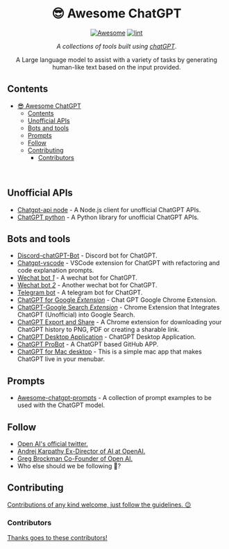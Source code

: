 <div align="center">

<!-- title -->

<!--lint ignore no-dead-urls-->

# 😎 Awesome ChatGPT

[![Awesome](https://awesome.re/badge.svg)](https://awesome.re) [![lint](https://github.com/Git-Commit-Show/awesome-chatGPT/actions/workflows/lint.yaml/badge.svg)](https://github.com/Git-Commit-Show/awesome-chatGPT/actions/workflows/lint.yaml)

<!-- subtitle -->

_A collections of tools built using [chatGPT](https://openai.com/blog/chatgpt/)_.

<!-- image -->

<!-- <a href="" target="_blank" rel="noopener noreferrer">
  <img src="" />
</a> -->

<!-- description -->

A Large language model to assist with a variety of tasks by generating human-like text based on the input provided.

</div>

<!-- TOC -->

## Contents

- [😎 Awesome ChatGPT](#-awesome-chatgpt)
  - [Contents](#contents)
  - [Unofficial APIs](#unofficial-apis)
  - [Bots and tools](#bots-and-tools)
  - [Prompts](#prompts)
  - [Follow](#follow)
  - [Contributing](#contributing)
    - [Contributors](#contributors)

<br/>

<!-- CONTENT -->

## Unofficial APIs

- [Chatgpt-api node](https://github.com/transitive-bullshit/chatgpt-api) - A Node.js client for unofficial ChatGPT APIs.
- [ChatGPT python](https://github.com/acheong08/ChatGPT) - A Python library for unofficial ChatGPT APIs.

## Bots and tools

- [Discord-chatGPT-Bot](https://github.com/onury5506/Discord-ChatGPT-Bot) - Discord bot for ChatGPT.
- [Chatgpt-vscode](https://github.com/mpociot/chatgpt-vscode) - VSCode extension for ChatGPT with refactoring and code explanation prompts.
- [Wechat bot _1_](https://github.com/fuergaosi233/wechat-chatgpt) - A wechat bot for ChatGPT.
- [Wechat bot _2_](https://github.com/AutumnWhj/ChatGPT-wechat-bot) - Another wechat bot for ChatGPT.
- [Telegram bot](https://github.com/m1guelpf/chatgpt-telegram) - A telegram bot for ChatGPT.
- [ChatGPT for Google _Extension_](https://github.com/wong2/chat-gpt-google-extension) - Chat GPT Google Chrome Extension.
- [ChatGPT-Google Search _Extension_](https://github.com/ZohaibAhmed/ChatGPT-Google) - Chrome Extension that Integrates ChatGPT (Unofficial) into Google Search.
- [ChatGPT Export and Share](https://github.com/liady/ChatGPT-pdf) - A Chrome extension for downloading your ChatGPT history to PNG, PDF or creating a sharable link.
- [ChatGPT Desktop Application](https://github.com/lencx/ChatGPT) - ChatGPT Desktop Application.
- [ChatGPT ProBot](https://github.com/oceanlvr/ChatGPT-ProBot) - A ChatGPT based GitHub APP.
- [ChatGPT for Mac desktop](https://github.com/vincelwt/chatgpt-mac) - This is a simple mac app that makes ChatGPT live in your menubar.

## Prompts

- [Awesome-chatgpt-prompts](https://github.com/f/awesome-chatgpt-prompts) - A collection of prompt examples to be used with the ChatGPT model.

<!-- END CONTENT -->

## Follow

<!-- list people worth following on social sites (Twitter, LinkedIn, GitHub, YouTube etc.) -->

- [Open AI's official twitter.](https://twitter.com/OpenAI)
- [Andrej Karpathy Ex-Director of AI at OpenAI.](https://twitter.com/karpathy)
- [Greg Brockman Co-Founder of Open AI.](https://twitter.com/gdb)
- Who else should we be following 🤔?

## Contributing

[Contributions of any kind welcome, just follow the guidelines. 😉](contributing.md)

### Contributors

[Thanks goes to these contributors!](https://github.com/Git-Commit-Show/awesome-chatGPT/graphs/contributors)
